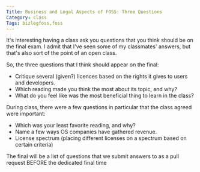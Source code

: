 ```yaml
---
Title: Business and Legal Aspects of FOSS: Three Questions
Category: class
Tags: bizlegfoss,foss
---
```


It's interesting having a class ask you questions that you think should be on the final exam.
I admit that I've seen some of my classmates' answers, but that's also sort of the point of an open class.

So, the three questions that I think should appear on the final:

- Critique several (given?) licences based on the rights it gives to users and developers.
- Which reading made you think the most about its topic, and why?
- What do you feel like was the most beneficial thing to learn in the class?

During class, there were a few questions in particular that the class agreed were important:

- Which was your least favorite reading, and why?
- Name a few ways OS companies have gathered revenue.
- License spectrum (placing different licenses on a spectrum based on certain criteria)

The final will be a list of questions that we submit answers to as a pull request BEFORE the dedicated final time

